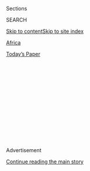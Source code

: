 <div id="app">

<div>

<div>

<div>

<div class="NYTAppHideMasthead css-1q2w90k e1suatyy0">

<div class="section css-ui9rw0 e1suatyy2">

<div class="css-eph4ug er09x8g0">

<div class="css-6n7j50">

</div>

<span class="css-1dv1kvn">Sections</span>

<div class="css-10488qs">

<span class="css-1dv1kvn">SEARCH</span>

</div>

[Skip to content](#site-content)[Skip to site
index](#site-index)

</div>

<div id="masthead-section-label" class="css-1wr3we4 eaxe0e00">

[Africa](https://www.nytimes3xbfgragh.onion/section/world/africa)

</div>

<div class="css-10698na e1huz5gh0">

</div>

</div>

<div id="masthead-bar-one" class="section hasLinks css-15hmgas e1csuq9d3">

<div class="css-uqyvli e1csuq9d0">

</div>

<div class="css-1uqjmks e1csuq9d1">

</div>

<div class="css-9e9ivx">

[](https://myaccount.nytimes3xbfgragh.onion/auth/login?response_type=cookie&client_id=vi)

</div>

<div class="css-1bvtpon e1csuq9d2">

[Today’s
Paper](https://www.nytimes3xbfgragh.onion/section/todayspaper)

</div>

</div>

</div>

</div>

<div data-aria-hidden="false">

<div id="site-content" data-role="main">

<div>

<div class="css-1aor85t" style="opacity:0.000000001;z-index:-1;visibility:hidden">

<div class="css-1hqnpie">

<div class="css-epjblv">

<span class="css-17xtcya">[Africa](/section/world/africa)</span><span class="css-x15j1o">|</span><span class="css-fwqvlz">Ethiopia’s
New Leader Raises Hopes. Now Comes the Hard
Part.</span>

</div>

<div class="css-k008qs">

<div class="css-1iwv8en">

<span class="css-18z7m18"></span>

<div>

</div>

</div>

<span class="css-1n6z4y">https://nyti.ms/2MQM1u5</span>

<div class="css-1705lsu">

<div class="css-4xjgmj">

<div class="css-4skfbu" data-role="toolbar" data-aria-label="Social Media Share buttons, Save button, and Comments Panel with current comment count" data-testid="share-tools">

  - 
  - 
  - 
  - 
    
    <div class="css-6n7j50">
    
    </div>

  - 

</div>

</div>

</div>

</div>

</div>

</div>

<div class="css-13pd83m">

</div>

<div id="top-wrapper" class="css-1sy8kpn">

<div id="top-slug" class="css-l9onyx">

Advertisement

</div>

[Continue reading the main
story](#after-top)

<div class="ad top-wrapper" style="text-align:center;height:100%;display:block;min-height:250px">

<div id="top" class="place-ad" data-position="top" data-size-key="top">

</div>

</div>

<div id="after-top">

</div>

</div>

<div id="sponsor-wrapper" class="css-1hyfx7x">

<div id="sponsor-slug" class="css-19vbshk">

Supported by

</div>

[Continue reading the main
story](#after-sponsor)

<div id="sponsor" class="ad sponsor-wrapper" style="text-align:center;height:100%;display:block">

</div>

<div id="after-sponsor">

</div>

</div>

<div class="css-1vkm6nb ehdk2mb0">

# Ethiopia’s New Leader Raises Hopes. Now Comes the Hard Part.

</div>

<div class="css-79elbk" data-testid="photoviewer-wrapper">

<div class="css-z3e15g" data-testid="photoviewer-wrapper-hidden">

</div>

<div class="css-1a48zt4 ehw59r15" data-testid="photoviewer-children">

![<span class="css-16f3y1r e13ogyst0" data-aria-hidden="true">The prime
minister of Ethiopia, Abiy Ahmed, is one of the youngest leaders in all
of Africa, and he is shaking up some old ways of doing
things.</span><span class="css-cnj6d5 e1z0qqy90" itemprop="copyrightHolder"><span class="css-1ly73wi e1tej78p0">Credit...</span><span><span>Zacharias
Abubeker/Agence France-Presse — Getty
Images</span></span></span>](https://static01.graylady3jvrrxbe.onion/images/2018/06/24/world/24ethiopia1/merlin_136289829_0051c41b-1ca6-41a0-882d-74ae335332c9-articleLarge.jpg?quality=75&auto=webp&disable=upscale)

</div>

</div>

<div class="css-xt80pu e12qa4dv0">

<div class="css-18e8msd">

<div class="css-vp77d3 epjyd6m0">

<div class="css-1baulvz">

By [<span class="css-1baulvz last-byline" itemprop="name">Somini
Sengupta</span>](http://www.nytimes3xbfgragh.onion/by/somini-sengupta)

</div>

</div>

  - June 23,
    2018

  - 
    
    <div class="css-4xjgmj">
    
    <div class="css-d8bdto" data-role="toolbar" data-aria-label="Social Media Share buttons, Save button, and Comments Panel with current comment count" data-testid="share-tools">
    
      - 
      - 
      - 
      - 
        
        <div class="css-6n7j50">
        
        </div>
    
      - 
    
    </div>
    
    </div>

</div>

</div>

<div class="section meteredContent css-1r7ky0e" name="articleBody" itemprop="articleBody">

<div class="css-1fanzo5 StoryBodyCompanionColumn">

<div class="css-53u6y8">

ADDIS ABABA, Ethiopia — They call themselves a book club. Usually they
meet one Saturday a month, men and women mostly in their 20s and 30s, to
discuss a literary classic.

Today is unusual. Today, they have decided to discuss the story of their
country. Its protagonist: their prime minister, Abiy Ahmed, whose
[ascension to the top post in late
March](https://www.nytimes3xbfgragh.onion/2018/03/28/world/africa/ethiopia-prime-minister-oromo.html?action=click&module=RelatedCoverage&pgtype=Article&region=Footer)
has pulled Ethiopia back from the brink of a political implosion.

At 41, Mr. Abiy is one of the youngest leaders in all of Africa, itself
the continent with world’s youngest population. And he is shaking up
some of the old ways of doing things.

Since taking office, Mr. Abiy has held town hall meetings around the
country and listened to what people had to say. He has apologized for
the killings of protesters by government forces and called for unity
among the country’s many ethnic groups.

</div>

</div>

<div class="css-1fanzo5 StoryBodyCompanionColumn">

<div class="css-53u6y8">

Perhaps most unusual of all, he has welcomed political differences of
opinion — almost unheard of in a country where dissidents have often
been imprisoned. On Friday, [his office said on
Twitter](https://twitter.com/fitsumaregaa/status/1010095287254372353)
that it would no longer block 264 websites, blogs and television
stations, many of them pro-opposition.

“He feels our pain,” said one member of the book club, a university
lecturer named Mekonnen Mengesha, 33. “Because he’s our contemporary. We
have a generation gap with the old leaders.”

“It’s refreshing,” said Makda Getachew, 31, a public policy expert.

Not everyone is cheering the changes. On Saturday, [someone tossed a
grenade into a rally for Mr.
Abiy](https://www.nytimes3xbfgragh.onion/2018/06/23/world/africa/ethiopia-explosion-abiy.html)
in Addis Ababa, injuring several people, according to officials. A
spokesman said the prime minister was “safe.”

Ethiopia is Africa’s second most populous country after Nigeria. And
even for Africa, it is astonishingly young. The median age of its 100
million people is 18.

Satisfying their demands — both economic and political — will be Mr.
Abiy’s biggest test. Already, he has made some uncommon, politically
savvy moves.

</div>

</div>

<div class="css-1fanzo5 StoryBodyCompanionColumn">

<div class="css-53u6y8">

He ordered the [lifting of emergency
rule](https://www.ft.com/content/d385d31a-6672-11e8-8cf3-0c230fa67aec)
earlier than planned. It was imposed for the second time in less than
two years to control the widening, mostly youth-led anti-government
demonstrations that had been roiling the country.

He also [pardoned one of his country’s most high-profile political
prisoners](https://www.reuters.com/article/us-ethiopia-politics/ethiopia-pardons-senior-opposition-leader-sentenced-to-death-idUSKCN1IR0AS),
a British citizen named Andargachew Tsige who had been sentenced to
death in connection with his role in Ginbot 7, which the government
regards as a terrorist group.

</div>

</div>

<div class="css-79elbk" data-testid="photoviewer-wrapper">

<div class="css-z3e15g" data-testid="photoviewer-wrapper-hidden">

</div>

<div class="css-1a48zt4 ehw59r15" data-testid="photoviewer-children">

![<span class="css-16f3y1r e13ogyst0" data-aria-hidden="true">Ethiopia
is Africa’s second-most-populous country and its population is
astonishingly young. Satisfying their demands will be Mr. Abiy’s biggest
test.</span><span class="css-cnj6d5 e1z0qqy90" itemprop="copyrightHolder"><span class="css-1ly73wi e1tej78p0">Credit...</span><span>Tiksa
Negeri/Reuters</span></span>](https://static01.graylady3jvrrxbe.onion/images/2018/06/24/world/24ethiopia2/merlin_136702386_afb7938b-eb37-4a68-baff-3efe95eced0c-articleLarge.jpg?quality=75&auto=webp&disable=upscale)

</div>

</div>

<div class="css-1fanzo5 StoryBodyCompanionColumn">

<div class="css-53u6y8">

And after the pardon, Mr. Abiy [posed for a
picture](https://twitter.com/malonebarry/status/1004073615179083776)
with Mr. Tsige, both men smiling at the camera.

It was classic Abiy: a big symbolic gesture but without specific steps
toward the things that critics have agitated for such as opening up
space for civil society activities or a national dialogue with
opposition groups.

“Prime Minister Abiy is the kind of guy who is good at saying the right
things to a domestic audience and giving the right gestures to
international development partners,” said Tamrat Giorgis, editor of
Addis Fortune, an English language weekly paper.

What he has yet to see, Mr. Giorgis said, is whether those words and
gestures add up to a strategy of liberalization.

Still, Mr. Abiy did make a number of bold moves this month.

His government [said it would honor a peace
deal](https://www.nytimes3xbfgragh.onion/2018/06/05/world/africa/ethiopia-eritrea-peace-deal.html?rref=collection%2Fsectioncollection%2Fworld&action=click&contentCollection=world&region=rank&module=package&version=highlights&contentPlacement=5&pgtype=sectionfront)
to settle a bloody border dispute with Ethiopia’s neighbor and rival,
Eritrea. This has the potential to end Mr. Abiy’s biggest national
security headache.

</div>

</div>

<div class="css-1fanzo5 StoryBodyCompanionColumn">

<div class="css-53u6y8">

The government also said it would [sell
stakes](https://www.bloomberg.com/news/articles/2018-06-05/ethiopia-moves-to-open-telecoms-airline-to-foreign-investors)
in two of the biggest state-owned enterprises, opening the doors for an
infusion of cash to solve a foreign currency shortage. And Mr. Abiy went
to Cairo, a rare trip for an Ethiopian leader, in a bid to ease tensions
with Egypt over a hydropower dam his country is building on the Nile.

I went to Ethiopia in May for the first time in nearly 15 years. In some
ways, it reminded me of India in the early 1990s, where I visited as a
child, when the Indian government, also faced with a foreign currency
crisis, cautiously began to open its economy to the world.

Inflation in Ethiopia is high, more than 11 percent, according to the
[International Monetary
Fund](http://www.imf.org/en/Countries/ETH#countrydata). The country owes
big debts to foreign creditors and the currency crunch is so severe that
ordinary Ethiopians say they sometimes can’t find basic medicines on the
pharmacy shelves.

Addis Ababa, the capital, is on the cusp of change. Where it’s headed,
however, is hard to tell.

The population has galloped in recent years to more than three million
inhabitants and the city resembles a construction site. Half-finished
buildings are everywhere. The airport is being revamped with the help of
Chinese investors. A new light rail network snakes across the city,
though Addis is swathed in darkness for hours when the power goes out.

Old Volkswagen Beetles share the streets with late-model Toyota sport
utility vehicles. At a karaoke bar, Coolio and Rihanna share time with
Oromia-language pop.

Buying a new SIM card for a cellphone takes hours at the offices of the
country’s one provider — Ethio Telecom. Credit cards are rarely accepted
in shops. And illegal movie downloads are common and “guilt free,” as
one consumer of American movies put it, because there is no legal way to
stream them.

The announced sale of stakes in the country’s two most valuable assets —
Ethio Telecom and Ethiopian Airlines — could be a boon for foreign
investors, not least the cash-flush Chinese who have nurtured close
relations with the Ethiopian government.

</div>

</div>

<div class="css-1fanzo5 StoryBodyCompanionColumn">

<div class="css-53u6y8">

But privatization does not mean opening the floodgates to private
competition — at least not yet. Mr. Giorgis, the Addis Fortune editor,
described it as “a desperate response made to the kind of macroeconomic
challenge the country finds itself in
today.”

</div>

</div>

<div class="css-79elbk" data-testid="photoviewer-wrapper">

<div class="css-z3e15g" data-testid="photoviewer-wrapper-hidden">

</div>

<div class="css-1a48zt4 ehw59r15" data-testid="photoviewer-children">

<div class="css-1xdhyk6 erfvjey0">

<span class="css-1ly73wi e1tej78p0">Image</span>

<div class="css-zjzyr8">

<div data-testid="lazyimage-container" style="height:257.77777777777777px">

</div>

</div>

</div>

<span class="css-16f3y1r e13ogyst0" data-aria-hidden="true">A blast hit
a rally in support of Prime Minister Abiy Ahmed in the Ethiopian
capital, Addis Ababa, on
Saturday.</span><span class="css-cnj6d5 e1z0qqy90" itemprop="copyrightHolder"><span class="css-1ly73wi e1tej78p0">Credit...</span><span>EPA,
via Shutterstock</span></span>

</div>

</div>

<div class="css-1fanzo5 StoryBodyCompanionColumn">

<div class="css-53u6y8">

If the economy is the prime minister’s most pressing challenge, the
peace deal with Eritrea is the riskiest, said Rashid Abdi, the Horn of
Africa director for the International Crisis Group. That is because it
could invite blowback against Mr. Abiy from the old guard of his party,
which he has unseated.

Beyond that, there is the broader risk of setting Ethiopians up for
disappointment.

“He has raised huge expectations through his bold policy pronouncements
and, inadvertently perhaps, by his rhetoric,” Mr. Abdi said. “Managing
them could prove daunting.”

Mr. Abiy is also different from his predecessors by virtue of who he is.
He is part Oromo, one of the country’s largest ethnic groups. Its
members have long complained of being marginalized.

Mr. Abiy is no stranger to the Ethiopian establishment, though.

A former military officer, he came up through the ranks of the political
coalition that calls itself the Ethiopian People’s Democratic
Revolutionary Front and has a virtual monopoly on power. The party
controls Parliament entirely, along with the justice system. It enjoys
the backing of a powerful military. Civil and political rights are
limited. Land is controlled by the government.

Mr. Abiy represents the younger, more reformist wing of the party,
though it has yet to carry out systematic political or economic reforms.
He has not said anything about negotiating with opposition groups inside
the country and abroad, for instance. And he has done little to assure
ordinary citizens that their institutions — the police, the judiciary,
the press — can be independent.

</div>

</div>

<div class="css-1fanzo5 StoryBodyCompanionColumn">

<div class="css-53u6y8">

“Is it possible for him to deliver under this system?” asked Mr.
Mengesha, the university lecturer.

Another member of the book club, Friat Weldekian, 25, praised the prime
minister for what she called his emotional intelligence. “He touched on
all our issues, especially what the young think,” she said. She wasn’t
sure, however, whether he was doing so simply to quiet them down, like
giving a pacifier to a baby.

Ms. Weldekian used an old Amharic proverb that made the room burst into
laughter. “Is it like fooling chickens into thinking they’re bulls?” she
asked.

As they sipped tea and water and reviewed printouts of one of Mr. Abiy’s
speeches, several book club members observed that the new prime minister
seems to steer clear of the stilted, anachronistic jargon of his
predecessors.

“He doesn’t use those words,” Ms. Getachew said. “He acknowledges, I
think in a very genuine way, what people feel — the failures of the
party, the failure of government. He really is an Ethiopian, very unity
focused. That’s also very new for us.”

I spoke to Ms. Getachew again after the book club meeting. She pointed
out that the prime minister had yet to organize a national dialogue with
the opposition. Nor had he proposed a road map for political reforms
leading to the next elections.

“He is raising a lot of expectations,” she said. “At the end of the day,
he is still leading the country with the old party structure, the old
government structure, the old laws.”

Where their own story would go the members of the book club couldn’t
say. The protagonist of this story was turning out to be as complicated
as the central figure in the last book they read: “The Prince,” by
Machiavelli.

</div>

</div>

</div>

<div>

</div>

<div>

</div>

<div>

</div>

<div>

<div id="bottom-wrapper" class="css-1ede5it">

<div id="bottom-slug" class="css-l9onyx">

Advertisement

</div>

[Continue reading the main
story](#after-bottom)

<div id="bottom" class="ad bottom-wrapper" style="text-align:center;height:100%;display:block;min-height:90px">

</div>

<div id="after-bottom">

</div>

</div>

</div>

</div>

</div>

## Site Index

<div>

</div>

## Site Information Navigation

  - [© <span>2020</span> <span>The New York Times
    Company</span>](https://help.nytimes3xbfgragh.onion/hc/en-us/articles/115014792127-Copyright-notice)

<!-- end list -->

  - [NYTCo](https://www.nytco.com/)
  - [Contact
    Us](https://help.nytimes3xbfgragh.onion/hc/en-us/articles/115015385887-Contact-Us)
  - [Work with us](https://www.nytco.com/careers/)
  - [Advertise](https://nytmediakit.com/)
  - [T Brand Studio](http://www.tbrandstudio.com/)
  - [Your Ad
    Choices](https://www.nytimes3xbfgragh.onion/privacy/cookie-policy#how-do-i-manage-trackers)
  - [Privacy](https://www.nytimes3xbfgragh.onion/privacy)
  - [Terms of
    Service](https://help.nytimes3xbfgragh.onion/hc/en-us/articles/115014893428-Terms-of-service)
  - [Terms of
    Sale](https://help.nytimes3xbfgragh.onion/hc/en-us/articles/115014893968-Terms-of-sale)
  - [Site
    Map](https://spiderbites.nytimes3xbfgragh.onion)
  - [Help](https://help.nytimes3xbfgragh.onion/hc/en-us)
  - [Subscriptions](https://www.nytimes3xbfgragh.onion/subscription?campaignId=37WXW)

</div>

</div>

</div>

</div>
